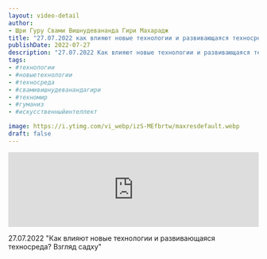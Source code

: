 ```yaml
---
layout: video-detail
author:
- Шри Гуру Свами Вишнудевананда Гири Махарадж
title: "27.07.2022 как влияют новые технологии и развивающаяся техносреда? взгляд садху"
publishDate: 2022-07-27
description: "27.07.2022 Как влияют новые технологии и развивающаяся техносреда? Взгляд садху"
tags: 
- #технологии
- #новыетехнологии
- #техносреда
- #свамивишнудеванандагири
- #техномир
- #гуманиз
- #искусственныйинтеллект

image: https://i.ytimg.com/vi_webp/izS-MEfbrtw/maxresdefault.webp
draft: false
---
```


<iframe width="100%" src="https://www.youtube.com/embed/izS-MEfbrtw" frameborder="0" allowfullscreen=""></iframe> 

 27.07.2022 "Как влияют новые технологии и развивающаяся техносреда? Взгляд садху"

  

 